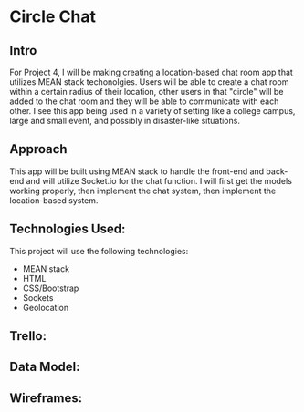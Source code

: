 # Circle Chat 

## Intro 
For Project 4, I will be making creating a location-based chat room app that utilizes MEAN stack techonolgies. Users will be able to create a chat room within a certain radius of their location, other users in that "circle" will be added to the chat room and they will be able to communicate with each other. I see this app being used in a variety of setting like a college campus, large and small event, and possibly in disaster-like situations. 

## Approach
This app will be built using MEAN stack to handle the front-end and back-end and will utilize Socket.io for the chat function. I will first get the models working properly, then implement the chat system, then implement the location-based system. 

## Technologies Used:
This project will use the following technologies:

* MEAN stack
* HTML
* CSS/Bootstrap 
* Sockets
* Geolocation

## Trello:

## Data Model:

## Wireframes:
